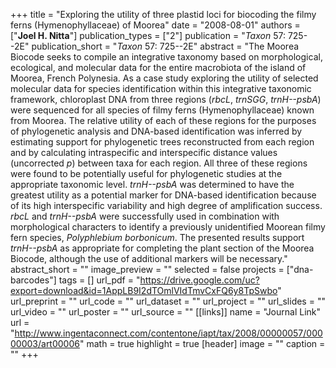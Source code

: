 +++
title = "Exploring the utility of three plastid loci for biocoding the filmy ferns (Hymenophyllaceae) of Moorea"
date = "2008-08-01"
authors = ["**Joel H. Nitta**"]
publication_types = ["2"]
publication = "_Taxon_ 57: 725--2E"
publication_short = "_Taxon_ 57: 725--2E"
abstract = "The Moorea Biocode seeks to compile an integrative taxonomy based on morphological, ecological, and molecular data for the entire macrobiota of the island of Moorea, French Polynesia. As a case study exploring the utility of selected molecular data for species identification within this integrative taxonomic framework, chloroplast DNA from three regions (*rbcL*, *trnSGG*, *trnH--psbA*) were sequenced for all species of filmy ferns (Hymenophyllaceae) known from Moorea. The relative utility of each of these regions for the purposes of phylogenetic analysis and DNA-based identification was inferred by estimating support for phylogenetic trees reconstructed from each region and by calculating intraspecific and interspecific distance values (uncorrected *p*) between taxa for each region. All three of these regions were found to be potentially useful for phylogenetic studies at the appropriate taxonomic level. *trnH--psbA* was determined to have the greatest utility as a potential marker for DNA-based identification because of its high interspecific variability and high degree of amplification success. *rbcL* and *trnH--psbA* were successfully used in combination with morphological characters to identify a previously unidentified Moorean filmy fern species, *Polyphlebium borbonicum*. The presented results support *trnH--psbA* as appropriate for completing the plant section of the Moorea Biocode, although the use of additional markers will be necessary."
abstract_short = ""
image_preview = ""
selected = false
projects = ["dna-barcodes"]
tags = []
url_pdf = "https://drive.google.com/uc?export=download&id=1AppLB9I2dTOmlVIdTmvCxFQ6y8TpSwbo"
url_preprint = ""
url_code = ""
url_dataset = ""
url_project = ""
url_slides = ""
url_video = ""
url_poster = ""
url_source = ""
[[links]]
  name = "Journal Link"
  url = "http://www.ingentaconnect.com/contentone/iapt/tax/2008/00000057/00000003/art00006"
math = true
highlight = true
[header]
image = ""
caption = ""
+++
